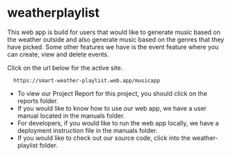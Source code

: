 # weatherplaylist
This web app is build for users that would like to generate music based on the weather outside 
and also generate music based on the genres that they have picked. Some other features we have 
is the event feature where you can create, view and delete events. 

Click on the url below for the active site.

      https://smart-weather-playlist.web.app/musicapp

* To view our Project Report for this project, you should click on the reports folder.
* If you would like to know how to use our web app, we have a user manual located in the manuals folder.
* For developers, if you would like to run the web app locally, we have a deployment instruction file in the manuals folder.
* If you would like to check out our source code, click into the weather-playlist folder.